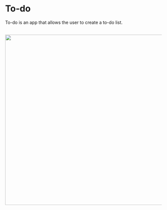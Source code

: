 # To-do

<p> To-do is an app that allows the user to create a to-do list. </p> 
<br>


<div> 

<img height="549" width="581.03" src="https://spotty-grenadilla-d26.notion.site/image/https%3A%2F%2Fs3-us-west-2.amazonaws.com%2Fsecure.notion-static.com%2Fdcd918d1-cf90-4a52-b889-00141d061176%2Fto-do.png?table=block&id=68afa67f-f89e-4471-9918-954fb6fcb0a3&spaceId=d1b02b65-6f05-41fb-9868-69f5ce300038&width=2000&userId=&cache=v2" >


</div>
